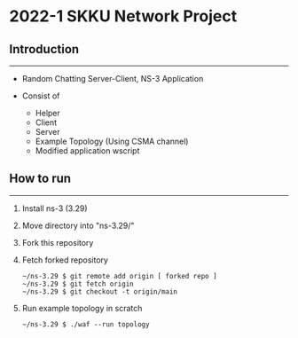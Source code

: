 # 2022-1 SKKU Network Project

## Introduction
* * *

* Random Chatting Server-Client, NS-3 Application  

* Consist of
    * Helper
    * Client
    * Server
    * Example Topology (Using CSMA channel)
    * Modified application wscript



## How to run
* * *

1. Install ns-3 (3.29)  

2. Move directory into "ns-3.29/"  

3. Fork this repository

4. Fetch forked repository  
    ```
    ~/ns-3.29 $ git remote add origin [ forked repo ]
    ~/ns-3.29 $ git fetch origin
    ~/ns-3.29 $ git checkout -t origin/main
    ```
5. Run example topology in scratch
    ```
    ~/ns-3.29 $ ./waf --run topology
    ```

